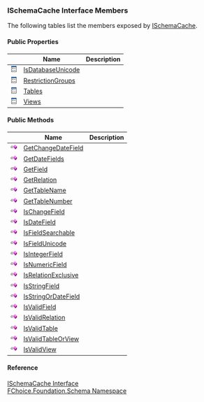 ﻿### ISchemaCache Interface Members

The following tables list the members exposed by [ISchemaCache](fcSDK~FChoice.Foundation.Schema.ISchemaCache.md).

#### Public Properties

|   | Name | Description |
| --- | --- | --- |
| ![ Property](dotnetimages/Property.png) | [IsDatabaseUnicode](fcSDK~FChoice.Foundation.Schema.ISchemaCache~IsDatabaseUnicode.md) |   |
| ![ Property](dotnetimages/Property.png) | [RestrictionGroups](fcSDK~FChoice.Foundation.Schema.ISchemaCache~RestrictionGroups.md) |   |
| ![ Property](dotnetimages/Property.png) | [Tables](fcSDK~FChoice.Foundation.Schema.ISchemaCache~Tables.md) |   |
| ![ Property](dotnetimages/Property.png) | [Views](fcSDK~FChoice.Foundation.Schema.ISchemaCache~Views.md) |   |



#### Public Methods

|   | Name | Description |
| --- | --- | --- |
| ![ Method](dotnetimages/Method.png) | [GetChangeDateField](fcSDK~FChoice.Foundation.Schema.ISchemaCache~GetChangeDateField.md) |   |
| ![ Method](dotnetimages/Method.png) | [GetDateFields](fcSDK~FChoice.Foundation.Schema.ISchemaCache~GetDateFields.md) |   |
| ![ Method](dotnetimages/Method.png) | [GetField](fcSDK~FChoice.Foundation.Schema.ISchemaCache~GetField.md) |   |
| ![ Method](dotnetimages/Method.png) | [GetRelation](fcSDK~FChoice.Foundation.Schema.ISchemaCache~GetRelation.md) |   |
| ![ Method](dotnetimages/Method.png) | [GetTableName](fcSDK~FChoice.Foundation.Schema.ISchemaCache~GetTableName.md) |   |
| ![ Method](dotnetimages/Method.png) | [GetTableNumber](fcSDK~FChoice.Foundation.Schema.ISchemaCache~GetTableNumber.md) |   |
| ![ Method](dotnetimages/Method.png) | [IsChangeField](fcSDK~FChoice.Foundation.Schema.ISchemaCache~IsChangeField.md) |   |
| ![ Method](dotnetimages/Method.png) | [IsDateField](fcSDK~FChoice.Foundation.Schema.ISchemaCache~IsDateField.md) |   |
| ![ Method](dotnetimages/Method.png) | [IsFieldSearchable](fcSDK~FChoice.Foundation.Schema.ISchemaCache~IsFieldSearchable.md) |   |
| ![ Method](dotnetimages/Method.png) | [IsFieldUnicode](fcSDK~FChoice.Foundation.Schema.ISchemaCache~IsFieldUnicode.md) |   |
| ![ Method](dotnetimages/Method.png) | [IsIntegerField](fcSDK~FChoice.Foundation.Schema.ISchemaCache~IsIntegerField.md) |   |
| ![ Method](dotnetimages/Method.png) | [IsNumericField](fcSDK~FChoice.Foundation.Schema.ISchemaCache~IsNumericField.md) |   |
| ![ Method](dotnetimages/Method.png) | [IsRelationExclusive](fcSDK~FChoice.Foundation.Schema.ISchemaCache~IsRelationExclusive.md) |   |
| ![ Method](dotnetimages/Method.png) | [IsStringField](fcSDK~FChoice.Foundation.Schema.ISchemaCache~IsStringField.md) |   |
| ![ Method](dotnetimages/Method.png) | [IsStringOrDateField](fcSDK~FChoice.Foundation.Schema.ISchemaCache~IsStringOrDateField.md) |   |
| ![ Method](dotnetimages/Method.png) | [IsValidField](fcSDK~FChoice.Foundation.Schema.ISchemaCache~IsValidField.md) |   |
| ![ Method](dotnetimages/Method.png) | [IsValidRelation](fcSDK~FChoice.Foundation.Schema.ISchemaCache~IsValidRelation.md) |   |
| ![ Method](dotnetimages/Method.png) | [IsValidTable](fcSDK~FChoice.Foundation.Schema.ISchemaCache~IsValidTable.md) |   |
| ![ Method](dotnetimages/Method.png) | [IsValidTableOrView](fcSDK~FChoice.Foundation.Schema.ISchemaCache~IsValidTableOrView.md) |   |
| ![ Method](dotnetimages/Method.png) | [IsValidView](fcSDK~FChoice.Foundation.Schema.ISchemaCache~IsValidView.md) |   |





#### Reference

[ISchemaCache Interface](fcSDK~FChoice.Foundation.Schema.ISchemaCache.md)  
[FChoice.Foundation.Schema Namespace](fcSDK~FChoice.Foundation.Schema_namespace.md)